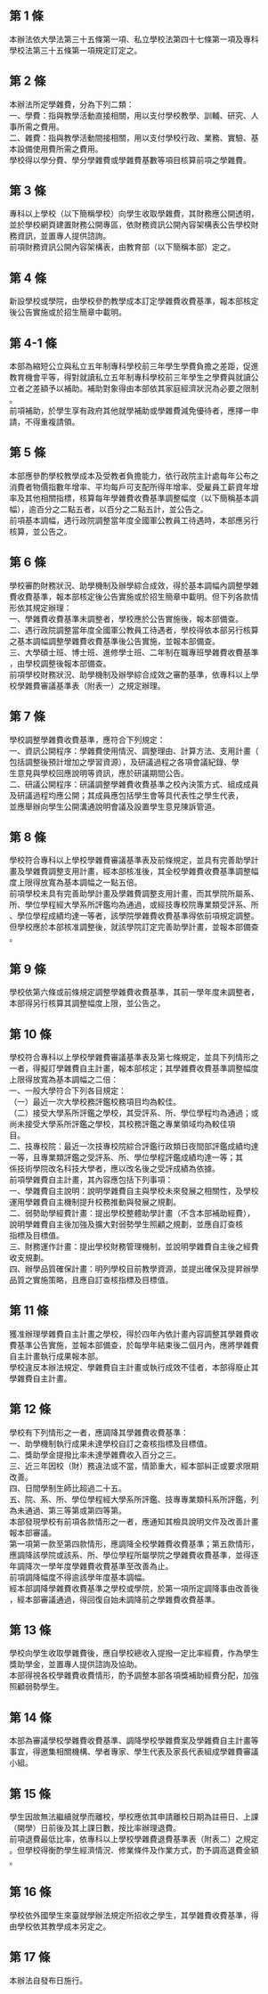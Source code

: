 第 1 條
-------
本辦法依大學法第三十五條第一項、私立學校法第四十七條第一項及專科  
學校法第三十五條第一項規定訂定之。

第 2 條
-------
本辦法所定學雜費，分為下列二類：  
一、學費：指與教學活動直接相關，用以支付學校教學、訓輔、研究、人  
    事所需之費用。  
二、雜費：指與教學活動間接相關，用以支付學校行政、業務、實驗、基  
    本設備使用費所需之費用。  
學校得以學分費、學分學雜費或學雜費基數等項目核算前項之學雜費。

第 3 條
-------
專科以上學校（以下簡稱學校）向學生收取學雜費，其財務應公開透明，  
並於學校網頁建置財務公開專區，依財務資訊公開內容架構表公告學校財  
務資訊，並置專人提供諮詢。  
前項財務資訊公開內容架構表，由教育部（以下簡稱本部）定之。

第 4 條
-------
新設學校或學院，由學校參酌教學成本訂定學雜費收費基準，報本部核定  
後公告實施或於招生簡章中載明。

第 4-1 條
---------
本部為縮短公立與私立五年制專科學校前三年學生學費負擔之差距，促進  
教育機會平等，得對就讀私立五年制專科學校前三年學生之學費與就讀公  
立者之差額予以補助。補助對象得由本部依其家庭經濟狀況為必要之限制  
。  
前項補助，於學生享有政府其他就學補助或學雜費減免優待者，應擇一申  
請，不得重複請領。

第 5 條
-------
本部應參酌學校教學成本及受教者負擔能力，依行政院主計處每年公布之  
消費者物價指數年增率、平均每戶可支配所得年增率、受雇員工薪資年增  
率及其他相關指標，核算每年學雜費收費基準調整幅度（以下簡稱基本調  
幅），逾百分之二點五者，以百分之二點五計，並公告之。  
前項基本調幅，遇行政院調整當年度全國軍公教員工待遇時，本部應另行  
核算，並公告之。

第 6 條
-------
學校審酌財務狀況、助學機制及辦學綜合成效，得於基本調幅內調整學雜  
費收費基準，報本部核定後公告實施或於招生簡章中載明。但下列各款情  
形依其規定辦理：  
一、學雜費收費基準未調整者，學校應於公告實施後，報本部備查。  
二、遇行政院調整當年度全國軍公教員工待遇者，學校得依本部另行核算  
    之基本調幅調整學雜費收費基準後公告實施，並報本部備查。  
三、大學碩士班、博士班、進修學士班、二年制在職專班學雜費收費基準  
    ，由學校調整後報本部備查。  
前項學校財務狀況、助學機制及辦學綜合成效之審酌基準，依專科以上學  
校學雜費審議基準表（附表一）之規定辦理。

第 7 條
-------
學校調整學雜費收費基準，應符合下列規定：  
一、資訊公開程序：學雜費使用情況、調整理由、計算方法、支用計畫（  
    包括調整後預計增加之學習資源），及研議過程之各項會議紀錄、學  
    生意見與學校回應說明等資訊，應於研議期間公告。  
二、研議公開程序：研議調整學雜費收費基準之校內決策方式、組成成員  
    及研議過程均應公開；其成員應包括學生會等具代表性之學生代表，  
    並應舉辦向學生公開溝通說明會議及設置學生意見陳訴管道。

第 8 條
-------
學校符合專科以上學校學雜費審議基準表及前條規定，並具有完善助學計  
畫及學雜費調整支用計畫，經本部核准後，其全校學雜費收費基準調整幅  
度上限得放寬為基本調幅之一點五倍。  
前項學校未具有完善助學計畫及學雜費調整支用計畫，而其學院所屬系、  
所、學位學程經大學系所評鑑均為通過，或經技專校院專業類受評系、所  
、學位學程成績均達一等者，該學院學雜費收費基準得依前項規定調整。  
但學校應於本部核准調整後，就該學院訂定完善助學計畫，並報本部備查  
。

第 9 條
-------
學校依第六條或前條規定調整學雜費收費基準，其前一學年度未調整者，  
本部得另行核算其調整幅度上限，並公告之。

第 10 條
--------
學校符合專科以上學校學雜費審議基準表及第七條規定，並具下列情形之  
一者，得擬訂學雜費自主計畫，報本部核定；其學雜費收費基準調整幅度  
上限得放寬為基本調幅之二倍：  
一、一般大學符合下列各目規定：  
（一）最近一次大學校務評鑑校務項目均為較佳。  
（二）接受大學系所評鑑之學校，其受評系、所、學位學程均為通過；或  
      尚未接受大學系所評鑑之學校，其校務評鑑之專業領域均為較佳項  
      目。  
二、技專校院：最近一次技專校院綜合評鑑行政類日夜間部評鑑成績均達  
    一等，且專業類評鑑之受評系、所、學位學程評鑑成績均達一等；其  
    係技術學院改名科技大學者，應以改名後之受評成績為依據。  
前項學雜費自主計畫，其內容應包括下列事項：  
一、學雜費自主說明：說明學雜費自主與學校未來發展之相關性，及學校  
    運用學雜費自主機制提升校務推動與發展之規劃。  
二、弱勢助學經費計畫：提出學校整體助學計畫（不含本部補助經費），  
    說明學雜費自主後加強及擴大對弱勢學生照顧之規劃，並應自訂查核  
    指標及目標值。  
三、財務運作計畫：提出學校財務管理機制，並說明學雜費自主後之經費  
    收支規劃。  
四、辦學品質確保計畫：明列學校目前教學資源，並提出確保及提昇辦學  
    品質之實施策略，且應自訂查核指標及目標值。

第 11 條
--------
獲准辦理學雜費自主計畫之學校，得於四年內依計畫內容調整其學雜費收  
費基準公告實施，並報本部備查，於每學年結束後二個月內，應將學雜費  
自主計畫執行成果報本部。  
學校違反本辦法規定、學雜費自主計畫或執行成效不佳者，本部得廢止其  
學雜費自主計畫。

第 12 條
--------
學校有下列情形之一者，應調降其學雜費收費基準：  
一、助學機制執行成果未達學校自訂之查核指標及目標值。  
二、獎助學金提撥比率未達學雜費收入百分之三。  
三、近三年因校（財）務違法或不當，情節重大，經本部糾正或要求限期  
    改善。  
四、日間學制生師比超過二十五。  
五、院、系、所、學位學程經大學系所評鑑、技專專業類科系所評鑑，列  
    為未通過、第三等第或第四等第。  
本部發現學校有前項各款情形之一者，應通知其檢具說明文件及改善計畫  
報本部審議。  
第一項第一款至第四款情形，應調降全校學雜費收費基準；第五款情形，  
應調降該學院或該系、所、學位學程所屬學院之學雜費收費基準，並得逐  
年調降次一學年度學雜費收費基準至改善為止。  
前項調降幅度不得逾該學年度基本調幅。  
經本部調降學雜費收費基準之學校或學院，於第一項所定調降事由改善後  
，經本部審議通過，得回復自始未調降前之學雜費收費基準。

第 13 條
--------
學校向學生收取學雜費後，應自學校總收入提撥一定比率經費，作為學生  
獎助學金，並置專人提供諮詢及協助。  
本部得視各校學雜費收費情形，酌予調整本部各項獎補助經費分配，加強  
照顧弱勢學生。

第 14 條
--------
本部為審議學校學雜費收費基準、調降學校學雜費案及學雜費自主計畫等  
事宜，得邀集相關機構、學者專家、學生代表及家長代表組成學雜費審議  
小組。

第 15 條
--------
學生因故無法繼續就學而離校，學校應依其申請離校日期為註冊日、上課  
（開學）日前後及其上課日數，按比率辦理退費。  
前項退費最低比率，依專科以上學校學雜費退費基準表（附表二）之規定  
。但學校得衡酌學生經濟情況、修業條件及作業方式，酌予調高退費金額  
。

第 16 條
--------
學校依外國學生來臺就學辦法規定所招收之學生，其學雜費收費基準，得  
由學校依其教學成本另定之。

第 17 條
--------
本辦法自發布日施行。


